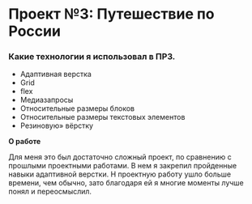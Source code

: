 # Проект №3: Путешествие по России

### Какие технологии я использовал в ПР3.
* Адаптивная верстка
* Grid
* flex
* Медиазапросы
* Относительные размеры блоков
* Относительные размеры текстовых элементов
* Резиновую» вёрстку


**О работе**

Для меня это был достаточно сложный проект, по сравнению с прошлыми проектными работами. В нем я закрепил пройденные навыки адаптивной верстки. Н проектную работу ушло больше времени, чем обычно, зато благодаря ей я многие моменты лучше понял и переосмыслил.